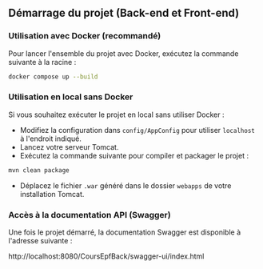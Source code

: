 ## Démarrage du projet (Back-end et Front-end)

### Utilisation avec Docker (recommandé)

Pour lancer l'ensemble du projet avec Docker, exécutez la commande suivante à la racine :

```bash
docker compose up --build
```

### Utilisation en local sans Docker

Si vous souhaitez exécuter le projet en local sans utiliser Docker :

- Modifiez la configuration dans `config/AppConfig` pour utiliser `localhost` à l'endroit indiqué.
- Lancez votre serveur Tomcat.
- Exécutez la commande suivante pour compiler et packager le projet :

```bash
mvn clean package
```

- Déplacez le fichier `.war` généré dans le dossier `webapps` de votre installation Tomcat.

### Accès à la documentation API (Swagger)

Une fois le projet démarré, la documentation Swagger est disponible à l'adresse suivante :

http://localhost:8080/CoursEpfBack/swagger-ui/index.html
